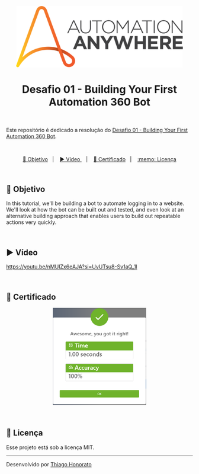 <div align="center">
<img src=".github/logo_automation.png" width="450px" alt="Automation Anywhere"> 
</div>

<h1 align="center"> Desafio 01 - Building Your First Automation 360 Bot </h1>

<br>

Este repositório é dedicado a resolução do [Desafio 01 - Building Your First Automation 360 Bot](https://community.automationanywhere.com/citizen-developers-blog-85008/building-your-first-automation-360-bot-85099). 

<br>

<p align="center">
  <a href="#-objetivo">🎯 Objetivo</a>&nbsp;&nbsp;&nbsp;|&nbsp;&nbsp;&nbsp;
  <a href="#-vídeo">▶️ Vídeo </a>&nbsp;&nbsp;&nbsp;|&nbsp;&nbsp;&nbsp;
  <a href="#-certificado">📜 Certificado</a>&nbsp;&nbsp;&nbsp;|&nbsp;&nbsp;&nbsp;
  <a href="#memo-licença">:memo: Licença</a>
</p>

<br>

## 🎯 Objetivo

In this tutorial, we'll be building a bot to automate logging in to a website. We'll look at how the bot can be built out and tested, and even look at an alternative building approach that enables users to build out repeatable actions very quickly.

<br>

## ▶️ Vídeo

https://youtu.be/nMUIZx6eAJA?si=UvUTsu8-Sv1aQ_1l


<br>

## 📜 Certificado

<p align="center">
  <img alt="certificado" src=".github/Certificate - Thiago Honorato da Silva.jpg" width="50%">
</p>

<br>

## :memo: Licença

Esse projeto está sob a licença MIT.

---

Desenvolvido por [Thiago Honorato](https://www.linkedin.com/in/honoratothiago/)
